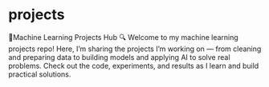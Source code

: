 # projects
🚀Machine Learning Projects Hub 🔍
Welcome to my machine learning projects repo! Here, I’m sharing the projects I’m working on — from cleaning and preparing data to building models and applying AI to solve real problems. Check out the code, experiments, and results as I learn and build practical solutions.
